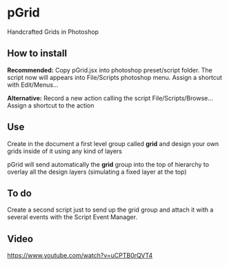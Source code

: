 pGrid
=====

Handcrafted Grids in Photoshop

How to install
--------------

**Recommended:**
Copy pGrid.jsx into photoshop preset/script folder.
The script now will appears into File/Scripts photoshop menu.
Assign a shortcut with Edit/Menus...

**Alternative:**
Record a new action calling the script File/Scripts/Browse...
Assign a shortcut to the action

Use
---

Create in the document a first level group called **grid** and design your own grids inside of it using any kind of layers

pGrid will send automatically the **grid** group into the top of hierarchy to overlay all the design layers (simulating a fixed layer at the top)


To do
-----
Create a second script just to send up the grid group and attach it with a several events with the Script Event Manager.


Video
-----
https://www.youtube.com/watch?v=uCPTB0rQVT4
